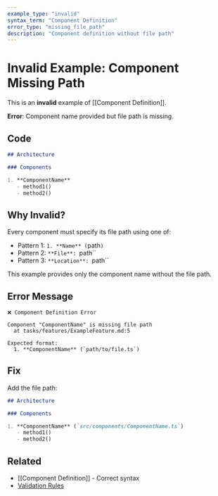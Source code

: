 ```yaml
---
example_type: "invalid"
syntax_term: "Component Definition"
error_type: "missing_file_path"
description: "Component definition without file path"
---
```


# Invalid Example: Component Missing Path

This is an **invalid** example of [[Component Definition]].

**Error**: Component name provided but file path is missing.

## Code

```markdown
## Architecture

### Components

1. **ComponentName**
   - method1()
   - method2()
```

## Why Invalid?

Every component must specify its file path using one of:
- Pattern 1: `1. **Name** (`path`)`
- Pattern 2: `**File**: `path``
- Pattern 3: `**Location**: `path``

This example provides only the component name without the file path.

## Error Message

```
❌ Component Definition Error

Component "ComponentName" is missing file path
  at tasks/features/ExampleFeature.md:5

Expected format:
  1. **ComponentName** (`path/to/file.ts`)
```

## Fix

Add the file path:

```markdown
## Architecture

### Components

1. **ComponentName** (`src/components/ComponentName.ts`)
   - method1()
   - method2()
```

## Related

- [[Component Definition]] - Correct syntax
- [Validation Rules](../terms/Component-Definition.md#validation-rules)
